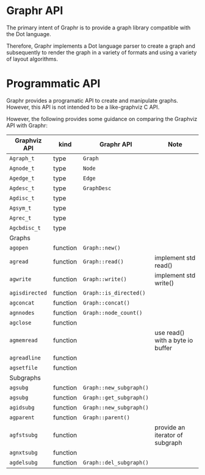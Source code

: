 # Graphr API

The primary intent of Graphr is to provide a graph library compatible with the Dot language.

Therefore, Graphr implements a Dot language parser to create a graph and subsequently to render the
graph in a variety of formats and using a variety of layout algorithms.

# Programmatic API

Graphr provides a programatic API to create and manipulate graphs.  However, this API is not intended
to be a like-graphviz C API. 

However, the following provides some guidance on comparing the Graphviz API with Graphr:

| Graphviz API   | kind     | Graphr API              | Note                             |
|----------------|----------|-------------------------|----------------------------------|    
| `Agraph_t`     | type     | `Graph`                 |                                  |
| `Agnode_t`     | type     | `Node`                  |                                  |
| `Agedge_t`     | type     | `Edge`                  |                                  |
| `Agdesc_t`     | type     | `GraphDesc`             |                                  |
| `Agdisc_t`     | type     |                         |                                  |
| `Agsym_t`      | type     |                         |                                  |
| `Agrec_t`      | type     |                         |                                  |
| `Agcbdisc_t`   | type     |                         |                                  |
| Graphs         |          |                         |                                  |
| `agopen`       | function | `Graph::new()`          |                                  |
| `agread`       | function | `Graph::read()`         | implement std read()             |
| `agwrite`      | function | `Graph::write()`        | implement std write()            |
| `agisdirected` | function | `Graph::is_directed()`  |                                  |
| `agconcat`     | function | `Graph::concat()`       |                                  |
| `agnnodes`     | function | `Graph::node_count()`   |                                  |
| `agclose`      | function |                         |                                  |
| `agmemread`    | function |                         | use read() with a byte io buffer |
| `agreadline`   | function |                         |                                  |
| `agsetfile`    | function |                         |                                  |
| Subgraphs      |          |                         |                                  |
| `agsubg`       | function | `Graph::new_subgraph()` |                                  |
| `agsubg`       | function | `Graph::get_subgraph()` |                                  |
| `agidsubg`     | function | `Graph::new_subgraph()` |                                  |
| `agparent`     | function | `Graph::parent()`       |                                  |
| `agfstsubg`    | function |                         | provide an iterator of subgraph  |
| `agnxtsubg`    | function |                         |                                  |
| `agdelsubg`    | function | `Graph::del_subgraph()` |                                  |